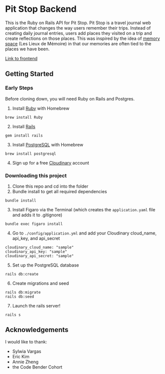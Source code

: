 # Pit Stop Backend
This is the Ruby on Rails API for Pit Stop. Pit Stop is a travel journal web application that changes the way users remember their trips. Instead of creating daily journal entries, users add places they visited on a trip and create reflections on those places. This was inspired by the idea of [memory space](https://en.wikipedia.org/wiki/Memory_space_(social_science)) (Les Lieux de Mémoire) in that our memories are often tied to the places we have been.

[Link to frontend](https://github.com/wlcreate/Mod5Project_frontend)

## Getting Started

### Early Steps
Before cloning down, you will need Ruby on Rails and Postgres.
1. Install [Ruby](https://www.ruby-lang.org/en/) with Homebrew
``` 
brew install Ruby 
```
2. Install [Rails](https://guides.rubyonrails.org/v5.0/getting_started.html#installing-rails)
```
gem install rails
```
3. Install [PostgreSQL](https://www.postgresql.org) with Homebrew
```
brew install postgresql
```
4. Sign up for a free [Cloudinary](https://cloudinary.com) account

### Downloading this project
1. Clone this repo and cd into the folder
2. Bundle install to get all required dependencies
```
bundle install
```
3. Install Figaro via the Terminal (which creates the ```application.yaml``` file and adds it to .gitignore)
```
bundle exec figaro install
```
4. Go to ```./config/application.yml``` and add your Cloudinary cloud_name, api_key, and api_secret
```
cloudinary_cloud_name: "sample" 
cloudinary_api_key: "sample"
cloudinary_api_secret: "sample"
```
5. Set up the PostgreSQL database
```
rails db:create
```
6. Create migrations and seed
```
rails db:migrate
rails db:seed
```
7. Launch the rails server!
```
rails s
```

## Acknowledgements
I would like to thank:
  * Sylwia Vargas
  * Eric Kim
  * Annie Zheng
  * the Code Bender Cohort
